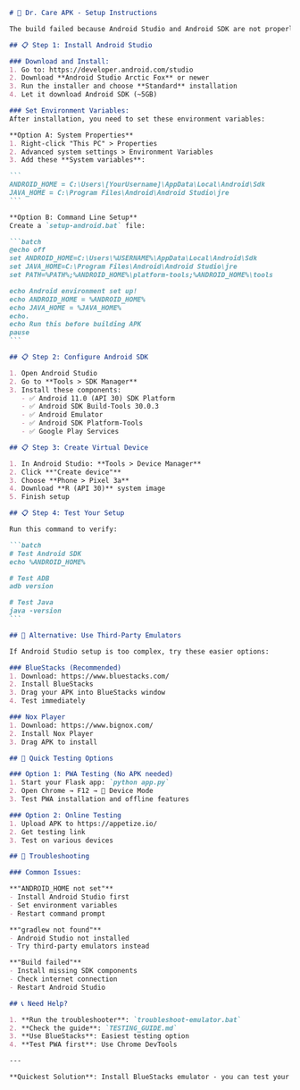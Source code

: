 ````markdown
# 🚀 Dr. Care APK - Setup Instructions

The build failed because Android Studio and Android SDK are not properly installed or configured. Here's how to fix this:

## 📋 Step 1: Install Android Studio

### Download and Install:
1. Go to: https://developer.android.com/studio
2. Download **Android Studio Arctic Fox** or newer
3. Run the installer and choose **Standard** installation
4. Let it download Android SDK (~5GB)

### Set Environment Variables:
After installation, you need to set these environment variables:

**Option A: System Properties**
1. Right-click "This PC" > Properties
2. Advanced system settings > Environment Variables
3. Add these **System variables**:

```
ANDROID_HOME = C:\Users\[YourUsername]\AppData\Local\Android\Sdk
JAVA_HOME = C:\Program Files\Android\Android Studio\jre
```

**Option B: Command Line Setup**
Create a `setup-android.bat` file:

```batch
@echo off
set ANDROID_HOME=C:\Users\%USERNAME%\AppData\Local\Android\Sdk
set JAVA_HOME=C:\Program Files\Android\Android Studio\jre
set PATH=%PATH%;%ANDROID_HOME%\platform-tools;%ANDROID_HOME%\tools

echo Android environment set up!
echo ANDROID_HOME = %ANDROID_HOME%
echo JAVA_HOME = %JAVA_HOME%
echo.
echo Run this before building APK
pause
```

## 📋 Step 2: Configure Android SDK

1. Open Android Studio
2. Go to **Tools > SDK Manager**
3. Install these components:
   - ✅ Android 11.0 (API 30) SDK Platform
   - ✅ Android SDK Build-Tools 30.0.3
   - ✅ Android Emulator
   - ✅ Android SDK Platform-Tools
   - ✅ Google Play Services

## 📋 Step 3: Create Virtual Device

1. In Android Studio: **Tools > Device Manager**
2. Click **"Create device"**
3. Choose **Phone > Pixel 3a**
4. Download **R (API 30)** system image
5. Finish setup

## 📋 Step 4: Test Your Setup

Run this command to verify:

```batch
# Test Android SDK
echo %ANDROID_HOME%

# Test ADB
adb version

# Test Java
java -version
```

## 🎯 Alternative: Use Third-Party Emulators

If Android Studio setup is too complex, try these easier options:

### BlueStacks (Recommended)
1. Download: https://www.bluestacks.com/
2. Install BlueStacks
3. Drag your APK into BlueStacks window
4. Test immediately

### Nox Player
1. Download: https://www.bignox.com/
2. Install Nox Player
3. Drag APK to install

## 🧪 Quick Testing Options

### Option 1: PWA Testing (No APK needed)
1. Start your Flask app: `python app.py`
2. Open Chrome → F12 → 📱 Device Mode
3. Test PWA installation and offline features

### Option 2: Online Testing
1. Upload APK to https://appetize.io/
2. Get testing link
3. Test on various devices

## 🔧 Troubleshooting

### Common Issues:

**"ANDROID_HOME not set"**
- Install Android Studio first
- Set environment variables
- Restart command prompt

**"gradlew not found"**
- Android Studio not installed
- Try third-party emulators instead

**"Build failed"**
- Install missing SDK components
- Check internet connection
- Restart Android Studio

## 📞 Need Help?

1. **Run the troubleshooter**: `troubleshoot-emulator.bat`
2. **Check the guide**: `TESTING_GUIDE.md`
3. **Use BlueStacks**: Easiest testing option
4. **Test PWA first**: Use Chrome DevTools

---

**Quickest Solution**: Install BlueStacks emulator - you can test your APK in 10 minutes without Android Studio!

````
